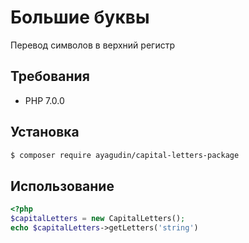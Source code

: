 # Большие буквы

Перевод символов в верхний регистр

## Требования

- PHP 7.0.0

## Установка
```bash
$ composer require ayagudin/capital-letters-package
```

## Использование

```php
<?php
$capitalLetters = new CapitalLetters();
echo $capitalLetters->getLetters('string')
```